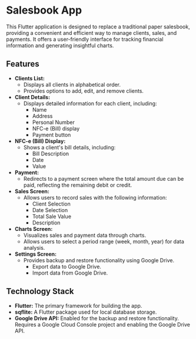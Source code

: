 # Salesbook App

This Flutter application is designed to replace a traditional paper salesbook, providing a convenient and efficient way to manage clients, sales, and payments.  It offers a user-friendly interface for tracking financial information and generating insightful charts.

## Features

*   **Clients List:**
    *   Displays all clients in alphabetical order.
    *   Provides options to add, edit, and remove clients.
*   **Client Details:**
    *   Displays detailed information for each client, including:
        *   Name
        *   Address
        *   Personal Number
        *   NFC-e (Bill) display
        *   Payment button
*   **NFC-e (Bill) Display:**
    *   Shows a client's bill details, including:
        *   Bill Description
        *   Date
        *   Value
*   **Payment:**
    *   Redirects to a payment screen where the total amount due can be paid, reflecting the remaining debit or credit.
*   **Sales Screen:**
    *   Allows users to record sales with the following information:
        *   Client Selection
        *   Date Selection
        *   Total Sale Value
        *   Description
*   **Charts Screen:**
    *   Visualizes sales and payment data through charts.
    *   Allows users to select a period range (week, month, year) for data analysis.
*   **Settings Screen:**
    *   Provides backup and restore functionality using Google Drive.
        *   Export data to Google Drive.
        *   Import data from Google Drive.

## Technology Stack

*   **Flutter:** The primary framework for building the app.
*   **sqflite:** A Flutter package used for local database storage.
*   **Google Drive API:** Enabled for the backup and restore functionality.  Requires a Google Cloud Console project and enabling the Google Drive API.

